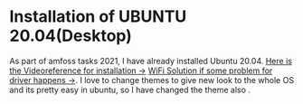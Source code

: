 # Installation of UBUNTU 20.04(Desktop)
As part of amfoss tasks 2021, I have already installed Ubuntu 20.04.
[Here is the Videoreference for installation ->](https://youtu.be/-iSAyiicyQY)
[WiFi Solution if some problem for driver happens ->](https://youtu.be/SWiOTTxxZuk).
I love to change themes to give new look to the whole OS and its pretty easy in ubuntu, so I have changed the theme also .

